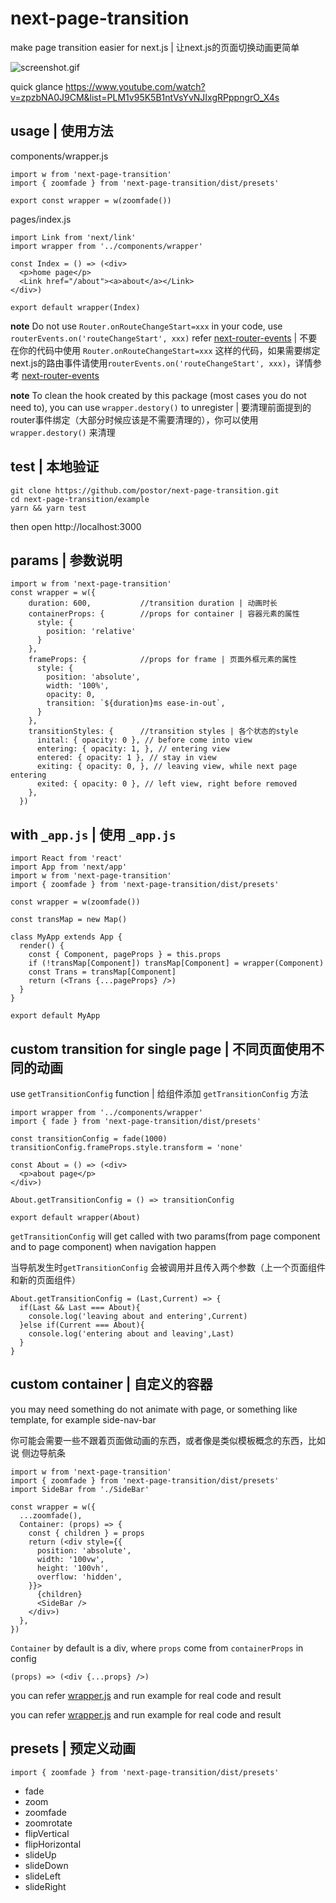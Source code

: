 # next-page-transition

make page transition easier for next.js | 让next.js的页面切换动画更简单

![screenshot.gif](./screenshot.gif)

quick glance https://www.youtube.com/watch?v=zpzbNA0J9CM&list=PLM1v95K5B1ntVsYvNJIxgRPppngrO_X4s

## usage | 使用方法

components/wrapper.js

```
import w from 'next-page-transition'
import { zoomfade } from 'next-page-transition/dist/presets'

export const wrapper = w(zoomfade())
```

pages/index.js

```
import Link from 'next/link'
import wrapper from '../components/wrapper'

const Index = () => (<div>
  <p>home page</p>
  <Link href="/about"><a>about</a></Link>
</div>)

export default wrapper(Index)
```

**note** Do not use `Router.onRouteChangeStart=xxx` in your code, use `routerEvents.on('routeChangeStart', xxx)` refer [next-router-events](https://github.com/jaydenseric/next-router-events) | 不要在你的代码中使用 `Router.onRouteChangeStart=xxx` 这样的代码，如果需要绑定next.js的路由事件请使用`routerEvents.on('routeChangeStart', xxx)`，详情参考 [next-router-events](https://github.com/jaydenseric/next-router-events) 

**note** To clean the hook created by this package (most cases you do not need to), you can use `wrapper.destory()` to unregister | 要清理前面提到的router事件绑定（大部分时候应该是不需要清理的），你可以使用 `wrapper.destory()` 来清理


## test | 本地验证

```
git clone https://github.com/postor/next-page-transition.git
cd next-page-transition/example
yarn && yarn test
```

then open http://localhost:3000


## params | 参数说明

```
import w from 'next-page-transition'
const wrapper = w({
    duration: 600,           //transition duration | 动画时长
    containerProps: {        //props for container | 容器元素的属性
      style: {                
        position: 'relative'  
      }
    },
    frameProps: {            //props for frame | 页面外框元素的属性
      style: {
        position: 'absolute',
        width: '100%',
        opacity: 0,
        transition: `${duration}ms ease-in-out`,
      }
    },
    transitionStyles: {      //transition styles | 各个状态的style
      inital: { opacity: 0 }, // before come into view
      entering: { opacity: 1, }, // entering view
      entered: { opacity: 1 }, // stay in view
      exiting: { opacity: 0, }, // leaving view, while next page entering
      exited: { opacity: 0 }, // left view, right before removed
    },
  })
```
## with `_app.js` | 使用 `_app.js`

```
import React from 'react'
import App from 'next/app'
import w from 'next-page-transition'
import { zoomfade } from 'next-page-transition/dist/presets'

const wrapper = w(zoomfade())

const transMap = new Map()

class MyApp extends App {
  render() {
    const { Component, pageProps } = this.props
    if (!transMap[Component]) transMap[Component] = wrapper(Component)
    const Trans = transMap[Component]
    return (<Trans {...pageProps} />)
  }
}

export default MyApp
```

## custom transition for single page | 不同页面使用不同的动画

use `getTransitionConfig` function | 给组件添加 `getTransitionConfig` 方法  

```
import wrapper from '../components/wrapper'
import { fade } from 'next-page-transition/dist/presets'

const transitionConfig = fade(1000)
transitionConfig.frameProps.style.transform = 'none'

const About = () => (<div>
  <p>about page</p>
</div>)

About.getTransitionConfig = () => transitionConfig

export default wrapper(About)
```

`getTransitionConfig` will get called with two params(from page component and to page component) when navigation happen

当导航发生时`getTransitionConfig` 会被调用并且传入两个参数（上一个页面组件和新的页面组件）

```
About.getTransitionConfig = (Last,Current) => {
  if(Last && Last === About){
    console.log('leaving about and entering',Current)
  }else if(Current === About){
    console.log('entering about and leaving',Last)
  }
}
```

## custom container | 自定义的容器

you may need something do not animate with page, or something like template, for example side-nav-bar

你可能会需要一些不跟着页面做动画的东西，或者像是类似模板概念的东西，比如说 侧边导航条

```
import w from 'next-page-transition'
import { zoomfade } from 'next-page-transition/dist/presets'
import SideBar from './SideBar'

const wrapper = w({
  ...zoomfade(),
  Container: (props) => {
    const { children } = props
    return (<div style={{
      position: 'absolute',
      width: '100vw',
      height: '100vh',
      overflow: 'hidden',
    }}>
      {children}
      <SideBar />
    </div>)
  },
})
```

`Container` by default is a div, where `props` come from `containerProps` in config

```
(props) => (<div {...props} />)
```

you can refer [wrapper.js](./example/components/wrapper.js) and run example for real code and result

you can refer [wrapper.js](./example/components/wrapper.js) and run example for real code and result

## presets | 预定义动画

`import { zoomfade } from 'next-page-transition/dist/presets'`

- fade
- zoom
- zoomfade
- zoomrotate
- flipVertical
- flipHorizontal
- slideUp
- slideDown
- slideLeft
- slideRight
